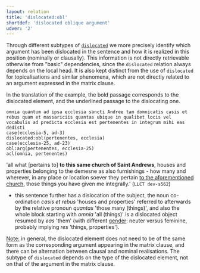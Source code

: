 ```yaml
---
layout: relation
title: 'dislocated:obl'
shortdef: 'dislocated oblique argument'
udver: '2'
---
```


Through different subtypes of [`dislocated`](u-dep/dislocated) we more precisely identify which argument has been dislocated in the sentence and how it is realized in this position (nominally or clausally). This information is not directly retrievable otherwise from "basic" dependencies, since the `dislocated` relation always depends on the local head. It is also kept distinct from the use of `dislocated` for topicalisations and similar phenomena, which are not directly related to an argument expressed in the matrix clause.

In the translation of the example, the bold passage corresponds to the dislocated element, and the underlined passage to the dislocating one.

~~~ sdparse
omnia quantum ad ipsa ecclesia sancti Andree tam domnicatis casis et rebus quam et massariciis quantas ubique in qualibet locis vel vocabulis ad predicta ecclesia est pertenentes in integrum mihi eas dedisti
case(ecclesia-5, ad-3)
dislocated:obl(pertenentes, ecclesia)
case(ecclesia-25, ad-23)
obl:arg(pertenentes, ecclesia-25)
acl(omnia, pertenentes)
~~~

'all what [pertains to] **to this same church of Saint Andrews**, houses and properties belonging to the demesne as also furnishings - how many and wherever, in any place or location soever they pertain <u>to the aforementioned church</u>, those things you have given me integrally.' (`LLCT dev-s562`)

* this sentence further has a dislocation of the subject, the noun co-ordination *casis et rebus* 'houses and properties' referred to afterwards by the relative pronoun *quantas* 'those many (things)', and also the whole block starting with *omnia* 'all (things)' is a dislocated object resumed by *eas* 'them' (with different [gender](la-feat/Gender): neuter versus feminine, probably implying *res* 'things, properties'). 

<u>Note:</u> in general, the dislocated element does not need to be of the same form as the corresponding argument appearing in the matrix clause, and there can be alternation between clausal and nominal realisations. The subtype of `dislocated` depends on the type of the dislocated element, not on that of the argument in the matrix clause.  




<!-- Interlanguage links updated Út 9. května 2023, 20:04:14 CEST -->
